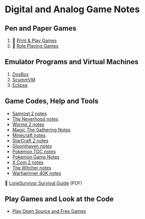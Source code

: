 # Digital and Analog Game Notes

## Pen and Paper Games

1. :notebook_with_decorative_cover: [Print & Play Games](digital-and-analog-game-docs/print-and-play-games.md)
2. :notebook_with_decorative_cover: [Role Playing Games](digital-and-analog-game-docs/role-playing-games.md)

## Emulator Programs and Virtual Machines

1. [DosBox](https://www.dosbox.com/)
2. [ScummVM](https://www.scummvm.org/)
3. [Eclipse](https://eclipseemu.me/)

## Game Codes, Help and Tools

- [Samrost 2 notes](digital-and-analog-game-docs/samrost2-notes.md)
- [The Neverhood notes](digital-and-analog-game-docs/the-neverhood-notes.md)
- [Worms 2 notes](digital-and-analog-game-docs/worms2-notes.md)
- [Magic The Gathering Notes](magic-the-gathering-notes.md)
- [Minecraft notes](digital-and-analog-game-docs/minecraft-notes.md)
- [StarCraft 2 notes](digital-and-analog-game-docs/starcraft2-notes.md)
- [Gloomhaven notes](digital-and-analog-game-docs/gloomhaven-notes.md)
- [Pokemon TGC notes](digital-and-analog-game-docs/pokemon-tcg-notes.md)
- [Pokemon Game Notes](pokemon-rpg-notes.md/)
- [X Com 2 notes](digital-and-analog-game-docs/x-com-notes.md)
- [The Witcher notes](digital-and-analog-game-docs/the-witcher-notes.md)
- [Warhammer 40K notes](digital-and-analog-game-docs/warhammer-40k-notes.md)

:orange_book: [LoneSurvivor Survival Guide](http://www.lonesurvivor.co.uk/LoneSurvivor-SurvivalGuide.pdf) (PDF)

## Play Games and Look at the Code

- [Play Open Source and Free Games](digital-and-analog-game-docs/play-free-open-source-games.md)

